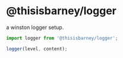 # @thisisbarney/logger

a winston logger setup.

```javascript
import logger from '@thisisbarney/logger';

logger(level, content);
```